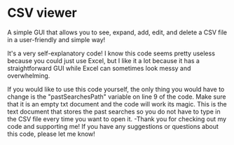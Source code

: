 # CSV viewer
A simple GUI that allows you to see, expand, add, edit, and delete a CSV file in a user-friendly and simple way!


It's a very self-explanatory code!
I know this code seems pretty useless because you could just use Excel, but I like it a lot because it has a straightforward GUI while Excel can sometimes look messy and overwhelming.

If you would like to use this code yourself, the only thing you would have to change is the "pastSearchesPath" variable on line 9 of the code. Make sure
that it is an empty txt document and the code will work its magic. This is the text document that stores the past searches so you do not have to type in the CSV file
every time you want to open it.
-Thank you for checking out my code and supporting me! If you have any suggestions or questions about this code, please let me know!

